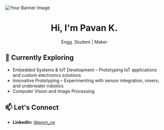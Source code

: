 ![Your Banner Image](https://github.com/pxvn/pxvn/assets/161462414/cb8917b8-f6ca-49b0-aa74-45ba52aa9d72)

<h1 align="center">Hi, I'm Pavan K.</h1>
<p align="center">
Engg. Student | Maker

## 🌱 Currently Exploring

- Embedded Systems & IoT Development – Prototyping IoT applications and custom electronics solutions
- Innovative Prototyping – Experimenting with sensor integration, rovers, and underwater robotics
- Computer Vision and Image Processing

  
## 📫 Let's Connect

- **LinkedIn:** [@pxvn_ce](https://www.linkedin.com/in/pxvn)
